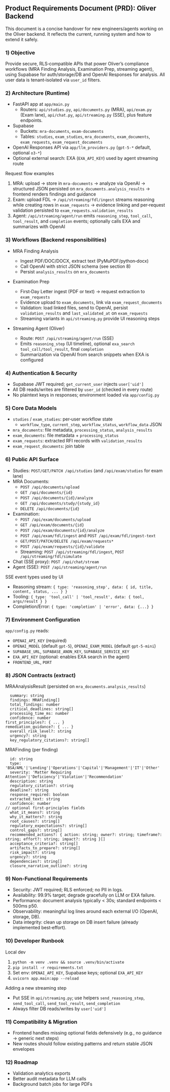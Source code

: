 ## Product Requirements Document (PRD): Oliver Backend

This document is a concise handover for new engineers/agents working on the Oliver backend. It reflects the current, running system and how to extend it safely.

### 1) Objective
Provide secure, RLS‑compatible APIs that power Oliver’s compliance workflows (MRA Finding Analysis, Examination Prep, streaming agent), using Supabase for auth/storage/DB and OpenAI Responses for analysis. All user data is tenant‑isolated via `user_id` filters.

### 2) Architecture (Runtime)

- FastAPI app at `app/main.py`
  - Routers: `api/studies.py`, `api/documents.py` (MRA), `api/exam.py` (Exam lane), `api/chat.py`, `api/streaming.py` (SSE), plus feature endpoints.
- Supabase
  - Buckets: `mra-documents`, `exam-documents`
  - Tables: `studies`, `exam_studies`, `mra_documents`, `exam_documents`, `exam_requests`, `exam_request_documents`
- OpenAI Responses API via `app/llm_providers.py` (`gpt-5-*` default, optional `o3-*`)
- Optional external search: EXA (`EXA_API_KEY`) used by agent streaming route

Request flow examples
1) MRA: upload → store in `mra-documents` → analyze via OpenAI → structured JSON persisted on `mra_documents.analysis_results` → frontend renders findings and guidance
2) Exam: upload FDL → `/api/streaming/fdl/ingest` streams reasoning while creating rows in `exam_requests` → evidence linking and per‑request validation persisted to `exam_requests.validation_results`
3) Agent: `/api/streaming/agent/run` emits `reasoning_step`, `tool_call`, `tool_result`, and `completion` events; optionally calls EXA and summarizes with OpenAI

### 3) Workflows (Backend responsibilities)

- MRA Finding Analysis
  - Ingest PDF/DOC/DOCX, extract text (PyMuPDF/python‑docx)
  - Call OpenAI with strict JSON schema (see section 8)
  - Persist `analysis_results` on `mra_documents`

- Examination Prep
  - First‑Day Letter ingest (PDF or text) → request extraction to `exam_requests`
  - Evidence upload to `exam_documents`, link via `exam_request_documents`
  - Validation: load linked files, send to OpenAI, persist `validation_results` and `last_validated_at` on `exam_requests`
  - Streaming variants in `api/streaming.py` provide UI reasoning steps

- Streaming Agent (Oliver)
  - Route: `POST /api/streaming/agent/run` (SSE)
  - Emits `reasoning_step` (UI timeline), optional `exa_search` `tool_call/tool_result`, final `completion`
  - Summarization via OpenAI from search snippets when EXA is configured

### 4) Authentication & Security

- Supabase JWT required; `get_current_user` injects `user['uid']`
- All DB reads/writes are filtered by `user_id` (checked in every route)
- No plaintext keys in responses; environment loaded via `app/config.py`

### 5) Core Data Models

- `studies` / `exam_studies`: per‑user workflow state
  - `workflow_type`, `current_step`, `workflow_status`, `workflow_data` JSON
- `mra_documents`: file metadata, `processing_status`, `analysis_results`
- `exam_documents`: file metadata + `processing_status`
- `exam_requests`: extracted RFI records with `validation_results`
- `exam_request_documents`: join table

### 6) Public API Surface

- Studies: `POST/GET/PATCH /api/studies` (and `/api/exam/studies` for exam lane)
- MRA Documents: 
  - `POST /api/documents/upload`
  - `GET /api/documents/{id}`
  - `POST /api/documents/{id}/analyze`
  - `GET /api/documents/study/{study_id}`
  - `DELETE /api/documents/{id}`
- Examination:
  - `POST /api/exam/documents/upload`
  - `GET /api/exam/documents/{id}`
  - `POST /api/exam/documents/{id}/analyze`
  - `POST /api/exam/fdl/ingest` and `POST /api/exam/fdl/ingest-text`
  - `GET/POST/PATCH/DELETE /api/exam/requests*`
  - `POST /api/exam/requests/{id}/validate`
  - Streaming: `POST /api/streaming/fdl/ingest`, `POST /api/streaming/fdl/simulate`
- Chat (SSE proxy): `POST /api/chat/stream`
- Agent (SSE): `POST /api/streaming/agent/run`

SSE event types used by UI
- Reasoning stream: `{ type: 'reasoning_step', data: { id, title, content, status, ... } }`
- Tooling: `{ type: 'tool_call' | 'tool_result', data: { tool, args/result } }`
- Completion/Error: `{ type: 'completion' | 'error', data: {...} }`

### 7) Environment Configuration

`app/config.py` reads:
- `OPENAI_API_KEY` (required)
- `OPENAI_MODEL` (default `gpt-5`), `OPENAI_EXAM_MODEL` (default `gpt-5-mini`)
- `SUPABASE_URL`, `SUPABASE_ANON_KEY`, `SUPABASE_SERVICE_KEY`
- `EXA_API_KEY` (optional: enables EXA search in the agent)
- `FRONTEND_URL`, `PORT`

### 8) JSON Contracts (extract)

MRAAnalysisResult (persisted on `mra_documents.analysis_results`)
```
  summary: string
  findings: MRAFinding[]
  total_findings: number
  critical_deadlines: string[]
  processing_time_ms: number
  confidence: number
first_principles?: { ... }
remediation_guidance?: { ... }
  overall_risk_level?: string
  urgency?: string
  key_regulatory_citations?: string[]
```

MRAFinding (per finding)
```
  id: string
  type: 'BSA/AML'|'Lending'|'Operations'|'Capital'|'Management'|'IT'|'Other'
  severity: 'Matter Requiring Attention'|'Deficiency'|'Violation'|'Recommendation'
  description: string
  regulatory_citation?: string
  deadline?: string
  response_required: boolean
  extracted_text: string
  confidence: number
// optional first‑principles fields
  what_it_means?: string
  why_it_matters?: string
  root_causes?: string[]
  regulatory_expectations?: string[]
  control_gaps?: string[]
  recommended_actions?: { action: string; owner?: string; timeframe?: string; effort?: string; impact?: string }[]
  acceptance_criteria?: string[]
  artifacts_to_prepare?: string[]
  risk_impact?: string
  urgency?: string
  dependencies?: string[]
  closure_narrative_outline?: string
```

### 9) Non‑Functional Requirements
- Security: JWT required; RLS enforced; no PII in logs.
- Availability: 99.9% target; degrade gracefully on LLM or EXA failure.
- Performance: document analysis typically < 30s; standard endpoints < 500ms p50.
- Observability: meaningful log lines around each external I/O (OpenAI, storage, DB).
- Data integrity: clean up storage on DB insert failure (already implemented best‑effort).

### 10) Developer Runbook

Local dev
1. `python -m venv .venv && source .venv/bin/activate`
2. `pip install -r requirements.txt`
3. Set env: `OPENAI_API_KEY`, Supabase keys; optional `EXA_API_KEY`
4. `uvicorn app.main:app --reload`

Adding a new streaming step
- Put SSE in `api/streaming.py`; use helpers `send_reasoning_step`, `send_tool_call`, `send_tool_result`, `send_completion`
- Always filter DB reads/writes by `user['uid']`

### 11) Compatibility & Migration
- Frontend handles missing optional fields defensively (e.g., no guidance → generic next steps)
- New routes should follow existing patterns and return stable JSON envelopes

### 12) Roadmap
- Validation analytics exports
- Better audit metadata for LLM calls
- Background batch jobs for large PDFs


